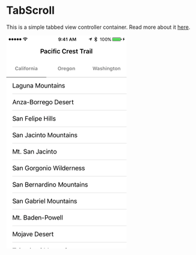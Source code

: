 TabScroll
=========

This is a simple tabbed view controller container. Read more about it [here](http://engineering.remind.com/custom-tabbed-container-view-controller/).

![](img/scroll.gif "scrolling")

